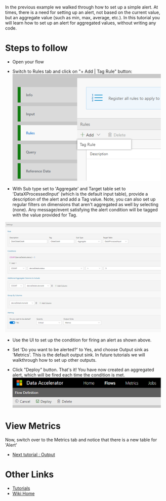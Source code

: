 In the previous example we walked through how to set up a simple alert. At times, there is a need for setting up an alert, not based on the current value, but an aggregate value (such as min, max, average, etc.). In this tutorial you will learn how to set up an alert for aggregated values, without writing any code. 

# Steps to follow
* Open your flow 
* Switch to Rules tab and click on "+ Add | Tag Rule" button: <br/>
 ![New Rule](./tutorials/images/newtagrule.PNG)<br/>

* With Sub type set to 'Aggregate' and Target table set to 'DataXProcessedInput' (which is the default input table), provide a description of the alert and add a Tag value. Note, you can also set up regular filters on dimensions that aren't aggregated as well by selecting (none). Any message/event satisfying the alert condition will be tagged with the value provided for Tag. <br/>

 ![New Rule](./tutorials/images/aggregatealert.PNG)<br/>

* Use the UI to set up the condition for firing an alert as shown above.   

* Set 'Do you want to be alerted?' to Yes, and choose Output sink as 'Metrics'. This is the default output sink. In future tutorials we will walkthrough how to set up other outputs. 

* Click "Deploy" button. That's it! You have now created an aggregated alert, which will be fired each time the condition is met. <br/>
 ![Deploy](./tutorials/images/Deploy.PNG)

# View Metrics
Now, switch over to the Metrics tab and notice that there is a new table for 'Alert'<br/>

* [Next tutorial : Output](https://github.com/Microsoft/data-accelerator/wiki/Local-Tutorial-4-Outputs-to-disk)

# Other Links
* [Tutorials](Tutorials)
* [Wiki Home](Home) 